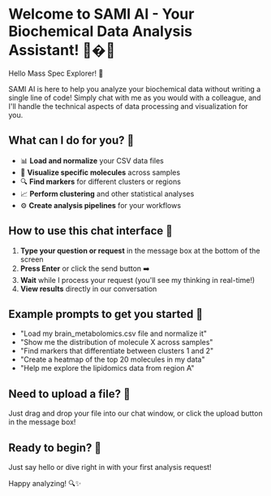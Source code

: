 # Welcome to SAMI AI - Your Biochemical Data Analysis Assistant! 🧪�🤖

Hello Mass Spec Explorer! 👋 

SAMI AI is here to help you analyze your biochemical data without writing a single line of code! Simply chat with me as you would with a colleague, and I'll handle the technical aspects of data processing and visualization for you.

## What can I do for you? 🌟

- 📊 **Load and normalize** your CSV data files
- 🧬 **Visualize specific molecules** across samples
- 🔍 **Find markers** for different clusters or regions
- 📈 **Perform clustering** and other statistical analyses
- ⚙️ **Create analysis pipelines** for your workflows

## How to use this chat interface 💬

1. **Type your question or request** in the message box at the bottom of the screen
2. **Press Enter** or click the send button ➡️
3. **Wait** while I process your request (you'll see my thinking in real-time!)
4. **View results** directly in our conversation

## Example prompts to get you started 🚀

- "Load my brain_metabolomics.csv file and normalize it"
- "Show me the distribution of molecule X across samples"
- "Find markers that differentiate between clusters 1 and 2"
- "Create a heatmap of the top 20 molecules in my data"
- "Help me explore the lipidomics data from region A"

## Need to upload a file? 📁

Just drag and drop your file into our chat window, or click the upload button in the message box!

## Ready to begin? 🎯

Just say hello or dive right in with your first analysis request!

Happy analyzing! 🔍✨